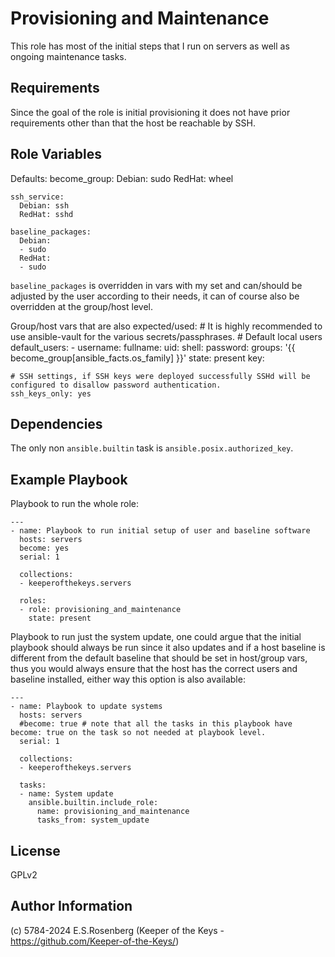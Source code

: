 Provisioning and Maintenance
============================

This role has most of the initial steps that I run on servers as well as ongoing maintenance tasks.

Requirements
------------

Since the goal of the role is initial provisioning it does not have prior requirements other than that the host be reachable 
by SSH.

Role Variables
--------------

Defaults:
    become_group:
      Debian: sudo
      RedHat: wheel

    ssh_service:
      Debian: ssh
      RedHat: sshd

    baseline_packages:
      Debian:
      - sudo
      RedHat:
      - sudo

`baseline_packages` is overridden in vars with my set and can/should be adjusted by the user according to their needs, it can 
of course also be overridden at the group/host level.

Group/host vars that are also expected/used:
    # It is highly recommended to use ansible-vault for the various secrets/passphrases.
    # Default local users
    default_users:
    - username: 
      fullname: 
      uid: 
      shell: 
      password:
      groups: '{{ become_group[ansible_facts.os_family] }}'
      state: present
      key: 

    # SSH settings, if SSH keys were deployed successfully SSHd will be configured to disallow password authentication.
    ssh_keys_only: yes


Dependencies
------------

The only non `ansible.builtin` task is `ansible.posix.authorized_key`.

Example Playbook
----------------

Playbook to run the whole role:

    ---
    - name: Playbook to run initial setup of user and baseline software
      hosts: servers
      become: yes
      serial: 1

      collections:
      - keeperofthekeys.servers

      roles:
      - role: provisioning_and_maintenance
        state: present

Playbook to run just the system update, one could argue that the initial playbook should always be run since it also updates 
and if a host baseline is different from the default baseline that should be set in host/group vars, thus you would always 
ensure that the host has the correct users and baseline installed, either way this option is also available:

    ---
    - name: Playbook to update systems
      hosts: servers
      #become: true # note that all the tasks in this playbook have become: true on the task so not needed at playbook level.
      serial: 1

      collections:
      - keeperofthekeys.servers

      tasks:
      - name: System update
        ansible.builtin.include_role:
          name: provisioning_and_maintenance
          tasks_from: system_update

License
-------

GPLv2

Author Information
------------------

(c) 5784-2024 E.S.Rosenberg (Keeper of the Keys - https://github.com/Keeper-of-the-Keys/)
